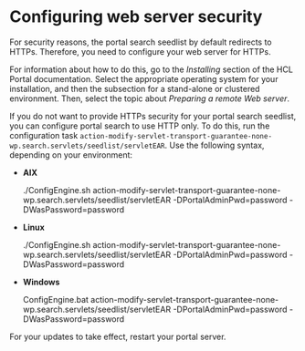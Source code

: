 # Configuring web server security

For security reasons, the portal search seedlist by default redirects to HTTPs. Therefore, you need to configure your web server for HTTPs.

For information about how to do this, go to the *Installing* section of the HCL Portal documentation. Select the appropriate operating system for your installation, and then the subsection for a stand-alone or clustered environment. Then, select the topic about *Preparing a remote Web server*.

If you do not want to provide HTTPs security for your portal search seedlist, you can configure portal search to use HTTP only. To do this, run the configuration task `action-modify-servlet-transport-guarantee-none-wp.search.servlets/seedlist/servletEAR`. Use the following syntax, depending on your environment:

-   **AIX**

    ./ConfigEngine.sh action-modify-servlet-transport-guarantee-none-wp.search.servlets/seedlist/servletEAR -DPortalAdminPwd=password -DWasPassword=password

-   **Linux**

    ./ConfigEngine.sh action-modify-servlet-transport-guarantee-none-wp.search.servlets/seedlist/servletEAR -DPortalAdminPwd=password -DWasPassword=password

-   **Windows**

    ConfigEngine.bat action-modify-servlet-transport-guarantee-none-wp.search.servlets/seedlist/servletEAR -DPortalAdminPwd=password -DWasPassword=password

For your updates to take effect, restart your portal server.

